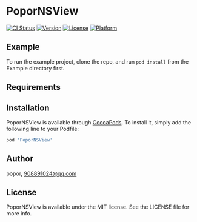 # PoporNSView

[![CI Status](https://img.shields.io/travis/popor/PoporNSView.svg?style=flat)](https://travis-ci.org/popor/PoporNSView)
[![Version](https://img.shields.io/cocoapods/v/PoporNSView.svg?style=flat)](https://cocoapods.org/pods/PoporNSView)
[![License](https://img.shields.io/cocoapods/l/PoporNSView.svg?style=flat)](https://cocoapods.org/pods/PoporNSView)
[![Platform](https://img.shields.io/cocoapods/p/PoporNSView.svg?style=flat)](https://cocoapods.org/pods/PoporNSView)

## Example

To run the example project, clone the repo, and run `pod install` from the Example directory first.

## Requirements

## Installation

PoporNSView is available through [CocoaPods](https://cocoapods.org). To install
it, simply add the following line to your Podfile:

```ruby
pod 'PoporNSView'
```

## Author

popor, 908891024@qq.com

## License

PoporNSView is available under the MIT license. See the LICENSE file for more info.
